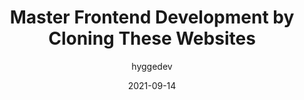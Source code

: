 ---
author: hyggedev
date: 2021-09-14
publisher: thepracticaldev
tags:
  - development
  - training
target_url: https://dev.to/hyggedev/master-frontend-development-by-cloning-these-websites-1m08
title: Master Frontend Development by Cloning These Websites
---